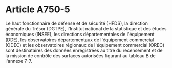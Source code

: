 # Article A750-5

Le haut fonctionnaire de défense et de sécurité (HFDS), la        direction générale du Trésor (DGTPE), l'Institut national de la statistique et des études économiques (INSEE), les directions départementales de l'équipement (DDE), les observatoires départementaux de l'équipement commercial (ODEC) et les observatoires régionaux de l'équipement commercial (OREC) sont destinataires des données enregistrées au titre du recensement et de la mission de contrôle des surfaces autorisées figurant au tableau B de l'annexe 7-7.
